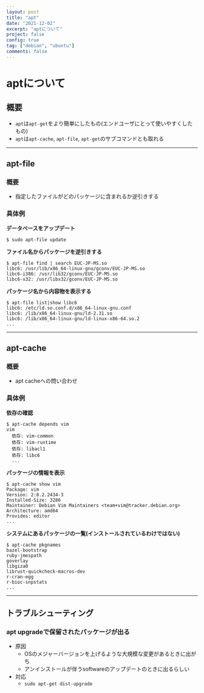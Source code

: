 ```yaml
---
layout: post
title: "apt"
date: "2021-12-02"
excerpt: "aptについて"
project: false
config: true
tag: ["debian", "ubuntu"]
comments: false
---
```


# aptについて

## 概要
 - `apt`は`apt-get`をより簡単にしたもの(エンドユーザにとって使いやすくしたもの)
 - `apt`は`apt-cache`, `apt-file`, `apt-get`のサブコマンドとも取れる

---

## apt-file

### 概要
 - 指定したファイルがどのパッケージに含まれるか逆引きする
　
### 具体例

**データベースをアップデート**  
```console
$ sudo apt-file update
```

**ファイル名からパッケージを逆引きする**  
```console
$ apt-file find | search EUC-JP-MS.so
libc6: /usr/lib/x86_64-linux-gnu/gconv/EUC-JP-MS.so
libc6-i386: /usr/lib32/gconv/EUC-JP-MS.so
libc6-x32: /usr/libx32/gconv/EUC-JP-MS.so
```

**パッケージ名から内容物を表示する**  
```console
$ apt-file list|show libc6
libc6: /etc/ld.so.conf.d/x86_64-linux-gnu.conf
libc6: /lib/x86_64-linux-gnu/ld-2.31.so
libc6: /lib/x86_64-linux-gnu/ld-linux-x86-64.so.2
...
```

---

## apt-cache

### 概要
 - apt cacheへの問い合わせ

### 具体例

**依存の確認**  
```console
$ apt-cache depends vim
vim
  依存: vim-common
  依存: vim-runtime
  依存: libacl1
  依存: libc6
  ...
```

**パッケージの情報を表示**  
```console
$ apt-cache show vim
Package: vim
Version: 2:8.2.2434-3
Installed-Size: 3286
Maintainer: Debian Vim Maintainers <team+vim@tracker.debian.org>
Architecture: amd64
Provides: editor
...
```

**システムにあるパッケージの一覧(インストールされているわけではない)**  
```console
$ apt-cache pkgnames
bazel-bootstrap
ruby-jmespath
goverlay
libgiza0
librust-quickcheck-macros-dev
r-cran-egg
r-bioc-snpstats
...
```

---

## トラブルシューティング

### apt upgradeで保留されたパッケージが出る
 - 原因
   - OSのメジャーバージョンを上げるような大規模な変更があるときに出がち
   - アンインストールが伴うsoftwareのアップデートのときに出るらしい
 - 対応
   - `sudo apt-get dist-upgrade`
